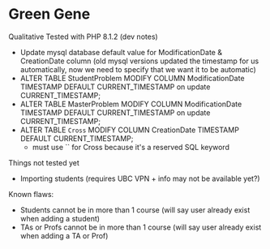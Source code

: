 # Green Gene

Qualitative Tested with PHP 8.1.2 (dev notes)

- Update mysql database default value for ModificationDate & CreationDate column (old mysql versions updated the timestamp for us automatically, now we need to specify that we want it to be automatic)
- ALTER TABLE StudentProblem MODIFY COLUMN ModificationDate TIMESTAMP DEFAULT CURRENT_TIMESTAMP on update CURRENT_TIMESTAMP;
- ALTER TABLE MasterProblem MODIFY COLUMN ModificationDate TIMESTAMP DEFAULT CURRENT_TIMESTAMP on update CURRENT_TIMESTAMP;
- ALTER TABLE `Cross` MODIFY COLUMN CreationDate TIMESTAMP DEFAULT CURRENT_TIMESTAMP;
    - must use `` for Cross because it's a reserved SQL keyword


Things not tested yet
- Importing students (requires UBC VPN + info may not be available yet?)

Known flaws:
- Students cannot be in more than 1 course (will say user already exist when adding a student)
- TAs or Profs cannot be in more than 1 course (will say user already exist when adding a TA or Prof)

